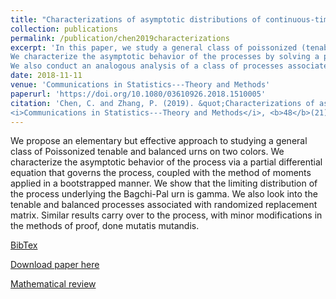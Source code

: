 ```yaml
---
title: "Characterizations of asymptotic distributions of continuous-time P\'{o}lya processes"
collection: publications
permalink: /publication/chen2019characterizations
excerpt: 'In this paper, we study a general class of poissonized (tenable and balanced) urns. 
We characterize the asymptotic behavior of the processes by solving a partial differential equation governing the processes. 
We also conduct an analogous analysis of a class of processes associated with randomized replacement matrix.'
date: 2018-11-11
venue: 'Communications in Statistics---Theory and Methods'
paperurl: 'https://doi.org/10.1080/03610926.2018.1510005'
citation: 'Chen, C. and Zhang, P. (2019). &quot;Characterizations of asymptotic distributions of continuous-time Pólya processes.&quot; 
<i>Communications in Statistics---Theory and Methods</i>, <b>48</b>(21), 5308--5321.'
---
```

We propose an elementary but effective approach to studying a general class of Poissonized tenable and balanced urns on two colors. 
We characterize the asymptotic behavior of the process via a partial differential equation that governs the process, 
coupled with the method of moments applied in a bootstrapped manner. We show that the limiting distribution of the process 
underlying the Bagchi-Pal urn is gamma. We also look into the tenable and balanced processes associated with randomized replacement matrix. 
Similar results carry over to the process, with minor modifications in the methods of proof, done mutatis mutandis.

[BibTex](https://panpanzhang99299.github.io/files/chen2019characterizations.bib)

[Download paper here](https://doi.org/10.1080/03610926.2018.1510005)

[Mathematical review](https://mathscinet.ams.org/mathscinet-getitem?mr=4007715)

